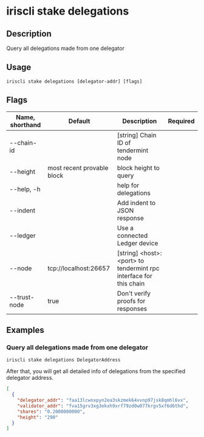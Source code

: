 # iriscli stake delegations

## Description

Query all delegations made from one delegator

## Usage

```
iriscli stake delegations [delegator-addr] [flags]
```

## Flags

| Name, shorthand       | Default                    | Description                                                          | Required |
| --------------------- | -------------------------- | -------------------------------------------------------------------- | -------- |
| --chain-id            |                            | [string] Chain ID of tendermint node                                 |          |
| --height              | most recent provable block | block height to query                                                |          |
| --help, -h            |                            | help for delegations                                                 |          |
| --indent              |                            | Add indent to JSON response                                          |          |
| --ledger              |                            | Use a connected Ledger device                                        |          |
| --node                | tcp://localhost:26657      | [string] \<host>:\<port> to tendermint rpc interface for this chain  |          |
| --trust-node          | true                       | Don't verify proofs for responses                                    |          |

## Examples

### Query all delegations made from one delegator

```shell
iriscli stake delegations DelegatorAddress
```

After that, you will get all detailed info of delegations from the specified delegator address.

```json
[
  {
    "delegator_addr": "faa13lcwnxpyn2ea3skzmek64vvnp97jsk8qmhl6vx",
    "validator_addr": "fva15grv3xg3ekxh9xrf79zd0w077krgv5xf6d6thd",
    "shares": "0.2000000000",
    "height": "290"
  }
]
```
